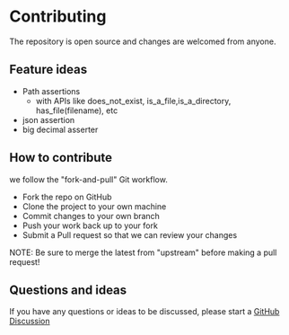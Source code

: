 # Contributing

The repository is open source and changes are welcomed from anyone.

## Feature ideas

- Path assertions
    -  with APIs like does_not_exist, is_a_file,is_a_directory, has_file(filename), etc
- json assertion
- big decimal asserter

## How to contribute
we follow the "fork-and-pull" Git workflow.

- Fork the repo on GitHub
- Clone the project to your own machine
- Commit changes to your own branch
- Push your work back up to your fork
- Submit a Pull request so that we can review your changes

NOTE: Be sure to merge the latest from "upstream" before making a pull request!

## Questions and ideas
If you have any questions or ideas to be discussed, please start a [GitHub Discussion](https://github.com/mirind4/fluent-asserter/discussions)
